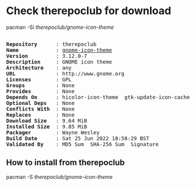 # Check therepoclub for download

pacman -Si *therepoclub/gnome-icon-theme*

<div class="highlight"><pre class="highlight"><text>
<b>Repository</b>      : therepoclub
<b>Name</b>            : <a href="../../x86_64/gnome-icon-theme-3.12.0-7-any.pkg.tar.zst">gnome-icon-theme</a>
<b>Version</b>         : 3.12.0-7
<b>Description</b>     : GNOME icon theme
<b>Architecture</b>    : any
<b>URL</b>             : http://www.gnome.org
<b>Licenses</b>        : GPL
<b>Groups</b>          : None
<b>Provides</b>        : None
<b>Depends On</b>      : hicolor-icon-theme  gtk-update-icon-cache  gnome-icon-theme-symbolic
<b>Optional Deps</b>   : None
<b>Conflicts With</b>  : None
<b>Replaces</b>        : None
<b>Download Size</b>   : 9.64 MiB
<b>Installed Size</b>  : 9.85 MiB
<b>Packager</b>        : Wayne Wesley <wayne6324@gmail.com>
<b>Build Date</b>      : Sat 25 Jun 2022 18:58:29 BST
<b>Validated By</b>    : MD5 Sum  SHA-256 Sum  Signature
</text></pre></div>

## How to install from therepoclub

pacman -S *therepoclub/gnome-icon-theme*
